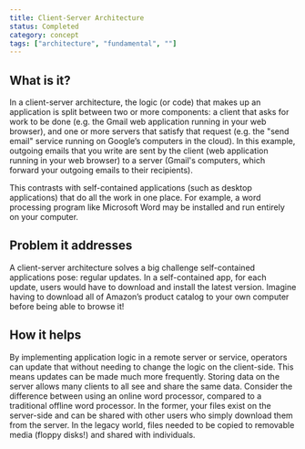```yaml
---
title: Client-Server Architecture
status: Completed
category: concept
tags: ["architecture", "fundamental", ""]
---
```


## What is it?

In a client-server architecture, the logic (or code) that makes up an application is split between two or more components: 
a client that asks for work to be done 
(e.g. the Gmail web application running in your web browser), 
and one or more servers that satisfy that request 
(e.g. the "send email" service running on Google’s computers in the cloud). 
In this example, outgoing emails that you write are sent by the client (web application running in your web browser) 
to a server (Gmail's computers, which forward your outgoing emails to their recipients).

This contrasts with self-contained applications (such as desktop applications) that do all the work in one place. 
For example, a word processing program like Microsoft Word may be installed and run entirely on your computer.

## Problem it addresses 

A client-server architecture solves a big challenge self-contained applications pose: regular updates. 
In a self-contained app, for each update, users would have to download and install the latest version. 
Imagine having to download all of Amazon’s product catalog to your own computer before being able to browse it!

## How it helps

By implementing application logic in a remote server or service, 
operators can update that without needing to change the logic on the client-side. 
This means updates can be made much more frequently. 
Storing data on the server allows many clients to all see and share the same data. 
Consider the difference between using an online word processor, compared to a traditional offline word processor. 
In the former, your files exist on the server-side and 
can be shared with other users who simply download them from the server. 
In the legacy world, files needed to be copied to removable media (floppy disks!) and shared with individuals.
